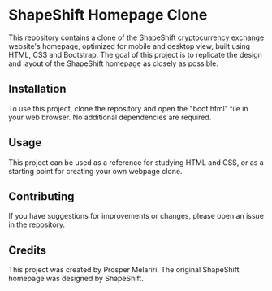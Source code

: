 # ShapeShift Homepage Clone

This repository contains a clone of the ShapeShift cryptocurrency exchange website's homepage, optimized for mobile and desktop view, built using HTML, CSS and Bootstrap. The goal of this project is to replicate the design and layout of the ShapeShift homepage as closely as possible.

## Installation

To use this project, clone the repository and open the "boot.html" file in your web browser. No additional dependencies are required.

## Usage

This project can be used as a reference for studying HTML and CSS, or as a starting point for creating your own webpage clone.

## Contributing

If you have suggestions for improvements or changes, please open an issue in the repository.

## Credits

This project was created by Prosper Melariri. The original ShapeShift homepage was designed by ShapeShift.
